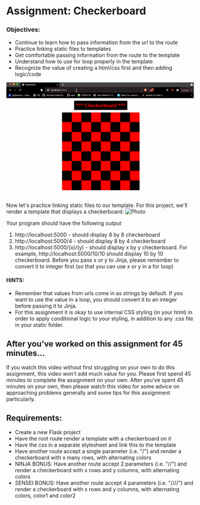 # Assignment: Checkerboard
### Objectives:
- Continue to learn how to pass information from the url to the route
- Practice linking static files to templates
- Get comfortable passing information from the route to the template
- Understand how to use for loop properly in the template
- Recognize the value of creating a html/css first and then adding logic/code

![Image](image.gif)

Now let's practice linking static files to our template. For this project, we'll render a template that displays a checkerboard:
![Photo](Checkerboard_1000.gif.crdownload)

Your program should have the following output 

1. http://localhost:5000 - should display 8 by 8 checkerboard
2. http://localhost:5000/4 - should display 8 by 4 checkerboard
3. http://localhost:5000/(x)/(y) - should display x by y checkerboard. For example, http://localhost:5000/10/10 should display 10 by 10 checkerboard. Before you pass x or y to Jinja, please remember to convert it to integer first (so that you can use x or y in a for loop)

#### HINTS:

- Remember that values from urls come in as strings by default. If you want to use the value in a loop, you should convert it to an integer before passing it to Jinja.
- For this assignment it is okay to use internal CSS styling (in your html) in order to apply conditional logic to your styling, in addition to any .css file in your static folder.

## After you've worked on this assignment for 45 minutes...
If you watch this video without first struggling on your own to do this assignment, this video won't add much value for you. Please first spend 45 minutes to complete the assignment on your own. After you've spent 45 minutes on your own, then please watch this video for some advice on approaching problems generally and some tips for this assignment particularly.

## Requirements:
- Create a new Flask project
- Have the root route render a template with a checkerboard on it
- Have the css in a separate stylesheet and link this to the template
- Have another route accept a single parameter (i.e. "/<x>") and render a checkerboard with x many rows, with alternating colors
- NINJA BONUS: Have another route accept 2 parameters (i.e. "/<x>/<y>") and render a checkerboard with x rows and y columns, with alternating colors
- SENSEI BONUS: Have another route accept 4 parameters (i.e. "/<x>/<y>/<color1>/<color2>") and render a checkerboard with x rows and y columns, with alternating colors, color1 and color2